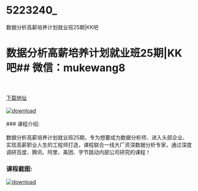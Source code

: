 # 5223240_
数据分析高薪培养计划就业班25期|KK吧
# 数据分析高薪培养计划就业班25期|KK吧## 微信：mukewang8
<br/></br>[下载地址](http://www.36tz.cn/article/5223240 "下载地址")
<br/></br>[![download](http://36tz.cn/muke_img/2022_03_1-53-300x190.png "下载地址")](http://www.36tz.cn/article/5223240 "下载地址")
<br/></br>### 课程介绍:<br/></br>数据分析高薪培养计划就业班25期，专为想要成为数据分析师、进入头部企业、实现高薪职业人生的工程师打造，课程联合一线大厂资深数据分析专家，通过深度调研百度、腾讯、阿里、美团、字节跳动内部公司研究的课程！

### 课程截图:
[![download](http://36tz.cn/muke_img/2022_03_2-32.png "下载地址")](http://www.36tz.cn/article/5223240 "下载地址")
